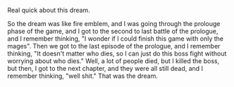 Real quick about this dream.

So the dream was like fire emblem, and I was going through the prolouge phase
of the game, and I got to the second to last battle of the prologue, and I
remember thinking, "I wonder if I could finish this game with only the mages".
Then we got to the last episode of the prologue, and I remember thinking, "It
doesn't matter who dies, so I can just do this boss fight without worrying
about who dies." Well, a lot of people died, but I killed the boss, but then, I
got to the next chapter, and they were all still dead, and I remember thinking,
"well shit." That was the dream.
